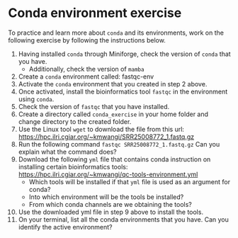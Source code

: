 # Conda environment exercise
To practice and learn more about `conda` and its environments, work on the following exercise by following the instructions below.

1. Having installed `conda` through Miniforge, check the version of `conda` that you have.
   - Additionally, check the version of `mamba`
2. Create a `conda` environment called: fastqc-env
3. Activate the `conda` environment that you created in step 2 above.
4. Once activated, install the bioinformatics tool `fastqc` in the environment using `conda`.
5. Check the version of `fastqc` that you have installed.
6. Create a directory called `conda_exercise` in your home folder and change directory to the created folder.
7. Use the Linux tool `wget` to download the file from this url: https://hpc.ilri.cgiar.org/~kmwangi/SRR25008772_1.fastq.gz
8. Run the following command `fastqc SRR25008772_1.fastq.gz` Can you explain what the command does?  
9. Download the following `yml` file that contains conda instruction on installing certain bioinformatics tools: https://hpc.ilri.cgiar.org/~kmwangi/qc-tools-environment.yml
   - Which tools will be installed if that `yml` file is used as an argument for conda?  
   - Into which environment will be the tools be installed?
   - From which conda channels are we obtaining the tools?  
10. Use the downloaded yml file in step 9 above to install the tools.  
11. On your terminal, list all the conda environments that you have. Can you identify the active environment?  



